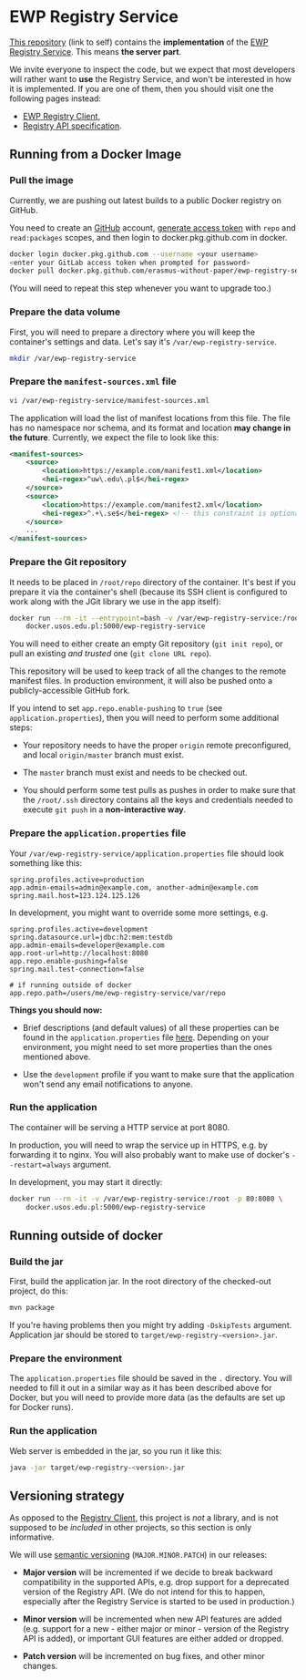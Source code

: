 EWP Registry Service
====================

[This repository][self] (link to self) contains the **implementation** of the
[EWP Registry Service][registry-service]. This means **the server part**.

We invite everyone to inspect the code, but we expect that most developers will
rather want to **use** the Registry Service, and won't be interested in how it
is implemented. If you are one of them, then you should visit one the following
pages instead:

 * [EWP Registry Client][registry-client],
 * [Registry API specification][registry-api].


Running from a Docker Image
---------------------------

### Pull the image

Currently, we are pushing out latest builds to a public Docker registry on GitHub.

You need to create an [GitHub][github] account, [generate access token][generate-github-access-token] with `repo` and `read:packages` scopes, and then login to docker.pkg.github.com in docker.

```sh
docker login docker.pkg.github.com --username <your username>
<enter your GitLab access token when prompted for password>
docker pull docker.pkg.github.com/erasmus-without-paper/ewp-registry-service/ewp-registry-service:latest
```

(You will need to repeat this step whenever you want to upgrade too.)


### Prepare the data volume

First, you will need to prepare a directory where you will keep the container's
settings and data. Let's say it's `/var/ewp-registry-service`.

```sh
mkdir /var/ewp-registry-service
```


### Prepare the `manifest-sources.xml` file

```sh
vi /var/ewp-registry-service/manifest-sources.xml
```

The application will load the list of manifest locations from this file. The
file has no namespace nor schema, and its format and location **may change in
the future**. Currently, we expect the file to look like this:

```xml
<manifest-sources>
    <source>
        <location>https://example.com/manifest1.xml</location>
        <hei-regex>^uw\.edu\.pl$</hei-regex>
    </source>
    <source>
        <location>https://example.com/manifest2.xml</location>
        <hei-regex>^.+\.se$</hei-regex> <!-- this constraint is optional -->
    </source>
    ...
</manifest-sources>
```


### Prepare the Git repository

It needs to be placed in `/root/repo` directory of the container. It's best if
you prepare it via the container's shell (because its SSH client is configured
to work along with the JGit library we use in the app itself):

```sh
docker run --rm -it --entrypoint=bash -v /var/ewp-registry-service:/root \
    docker.usos.edu.pl:5000/ewp-registry-service
```

You will need to either create an empty Git repository (`git init repo`), or
pull an existing *and trusted* one (`git clone URL repo`).

This repository will be used to keep track of all the changes to the remote
manifest files. In production environment, it will also be pushed onto a
publicly-accessible GitHub fork.

If you intend to set `app.repo.enable-pushing` to `true` (see
`application.properties`), then you will need to perform some additional steps:

 * Your repository needs to have the proper `origin` remote preconfigured, and
   local `origin/master` branch must exist.

 * The `master` branch must exist and needs to be checked out.

 * You should perform some test pulls as pushes in order to make sure that the
   `/root/.ssh` directory contains all the keys and credentials needed to
   execute `git push` in a **non-interactive way**.


### Prepare the `application.properties` file

Your `/var/ewp-registry-service/application.properties` file should look
something like this:

```properties
spring.profiles.active=production
app.admin-emails=admin@example.com, another-admin@example.com
spring.mail.host=123.124.125.126
```

In development, you might want to override some more settings, e.g.

```properties
spring.profiles.active=development
spring.datasource.url=jdbc:h2:mem:testdb
app.admin-emails=developer@example.com
app.root-url=http://localhost:8080
app.repo.enable-pushing=false
spring.mail.test-connection=false

# if running outside of docker
app.repo.path=/users/me/ewp-registry-service/var/repo
```

**Things you should now:**

 * Brief descriptions (and default values) of all these properties can be found
   in the `application.properties` file [here][props]. Depending on your
   environment, you might need to set more properties than the ones mentioned
   above.

 * Use the `development` profile if you want to make sure that the application
   won't send any email notifications to anyone.


### Run the application

The container will be serving a HTTP service at port 8080.

In production, you will need to wrap the service up in HTTPS, e.g. by
forwarding it to nginx. You will also probably want to make use of docker's
`--restart=always` argument.

In development, you may start it directly:

```sh
docker run --rm -it -v /var/ewp-registry-service:/root -p 80:8080 \
    docker.usos.edu.pl:5000/ewp-registry-service
```


Running outside of docker
-------------------------

### Build the jar

First, build the application jar. In the root directory of the checked-out
project, do this:

```sh
mvn package
```

If you're having problems then you might try adding `-DskipTests` argument.
Application jar should be stored to `target/ewp-registry-<version>.jar`.


### Prepare the environment

The `application.properties` file should be saved in the `.` directory. You
will needed to fill it out in a similar way as it has been described above for
Docker, but you will need to provide more data (as the defaults are set up for
Docker runs).


### Run the application

Web server is embedded in the jar, so you run it like this:

```sh
java -jar target/ewp-registry-<version>.jar
```


Versioning strategy
-------------------

As opposed to the [Registry Client][registry-client], this project is *not*
a library, and is not supposed to be *included* in other projects, so this
section is only informative.

We will use [semantic versioning](http://semver.org/) (`MAJOR.MINOR.PATCH`) in
our releases:

 * **Major version** will be incremented if we decide to
   break backward compatibility in the supported APIs, e.g. drop support for a
   deprecated version of the Registry API. (We do not intend for this to
   happen, especially after the Registry Service is started to be used in
   production.)

 * **Minor version** will be incremented when new API features are added (e.g.
   support for a new - either major or minor - version of the Registry API is
   added), or important GUI features are either added or dropped.

 * **Patch version** will be incremented on bug fixes, and other minor changes.


[self]: https://github.com/erasmus-without-paper/ewp-registry-service
[registry-service]: https://registry.erasmuswithoutpaper.eu/
[registry-api]: https://github.com/erasmus-without-paper/ewp-specs-api-registry
[registry-client]: https://github.com/erasmus-without-paper/ewp-registry-client
[github]: https://github.com
[generate-github-access-token]: https://github.com/settings/tokens
[props]: https://github.com/erasmus-without-paper/ewp-registry-service/blob/master/src/main/resources/application.properties
[devel-props]: https://github.com/erasmus-without-paper/ewp-registry-service/blob/master/src/main/resources/application-development.properties
[spring-config]: http://docs.spring.io/spring-boot/docs/current/reference/html/boot-features-external-config.html
